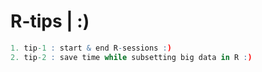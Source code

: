 # R-tips | :)

```R
1. tip-1 : start & end R-sessions :)
2. tip-2 : save time while subsetting big data in R :)
```

